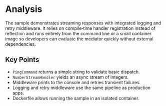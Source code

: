 # Analysis

The sample demonstrates streaming responses with integrated logging and retry middleware. It relies on compile‑time handler registration instead of reflection and runs entirely from the command line or a small container image so developers can evaluate the mediator quickly without external dependencies.

## Key Points
- `PingCommand` returns a simple string to validate basic dispatch.
- `NumberStreamHandler` yields an async stream of integers.
- Middleware prints to the console and retries transient failures.
- Logging and retry middleware use the same pipeline as production apps.
- Dockerfile allows running the sample in an isolated container.
